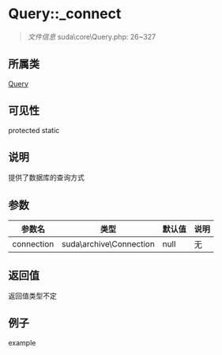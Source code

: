 # Query::_connect

> *文件信息* suda\core\Query.php: 26~327
## 所属类 

[Query](../Query.md)

## 可见性

  protected  static
## 说明

提供了数据库的查询方式


## 参数

| 参数名 | 类型 | 默认值 | 说明 |
|--------|-----|-------|-------|
| connection |  suda\archive\Connection | null | 无 |

## 返回值
返回值类型不定

## 例子

example